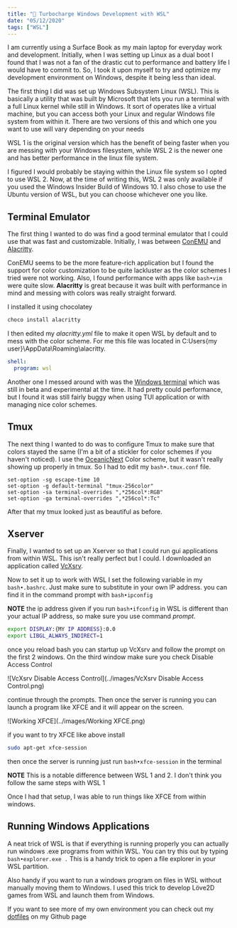 ```yaml
---
title: "🌠 Turbocharge Windows Development with WSL"
date: "05/12/2020"
tags: ["WSL"]
---
```


I am currently using a Surface Book as my main laptop for everyday work and development.
Initially, when I was setting up Linux as a dual boot I found that I was not a
fan of the drastic cut to performance and battery life I would have to commit to.
So, I took it upon myself to try and optimize my development environment on Windows,
despite it being less than ideal.

The first thing I did was set up Windows Subsystem Linux (WSL). This is basically
a utility that was built by Microsoft that lets you run a terminal with a full Linux
kernel while still in Windows. It sort of operates like a virtual machine, but
you can access both your Linux and regular Windows file system from within it.
There are two versions of this and which one you want to use will vary depending
on your needs

WSL 1 is the original version which has the benefit of being faster when you are
messing with your Windows filesystem, while WSL 2 is the newer one and has better
performance in the linux file system.

I figured I would probably be staying within the Linux file system so I opted to
use WSL 2. Now, at the time of writing this, WSL 2 was only available if you used
the Windows Insider Build of Windows 10. I also chose to use the Ubuntu version
of WSL, but you can choose whichever one you like.

## Terminal Emulator

The first thing I wanted to do was find a good terminal emulator that I could
use that was fast and customizable. Initially, I was between
[ConEMU](https://conemu.github.io/) and [Alacritty](https://github.com/alacritty/alacritty).

ConEMU seems to be the more feature-rich application but I found the support for
color customization to be quite lackluster as the color schemes I tried were not
working. Also, I found performance with apps like `bash•vim` were quite slow. **Alacritty**
is great because it was built with performance in mind and messing with colors
was really straight forward.

I installed it using chocolatey

```bash
choco install alacritty
```

I then edited my _alacritty.yml_ file to make it open WSL by default and to mess
with the color scheme. For me this file was located in
C:Users\{my user}\AppData\Roaming\alacritty.

```yaml
shell:
  program: wsl
```

Another one I messed around with was the
[Windows terminal](https://www.microsoft.com/en-us/p/windows-terminal/9n0dx20hk701)
which was still in beta and experimental at the time. It had pretty could
performance, but I found it was still fairly buggy when using TUI application
or with managing nice color schemes.

## Tmux

The next thing I wanted to do was to configure Tmux to make sure that colors
stayed the same (I'm a bit of a stickler for color schemes if you haven't noticed).
I use the [OceanicNext](https://github.com/voronianski/oceanic-next-color-scheme)
Color scheme, but it wasn't really showing up properly in tmux. So I had to edit my
`bash•.tmux.conf` file.

```tmux
set-option -sg escape-time 10
set-option -g default-terminal "tmux-256color"
set-option -sa terminal-overrides ",*256col*:RGB"
set-option -ga terminal-overrides ",*256col*:Tc"
```

After that my tmux looked just as beautiful as before.

## Xserver

Finally, I wanted to set up an Xserver so that I could run gui applications from
within WSL. This isn't really perfect but I could. I downloaded an application
called [VcXsrv](https://sourceforge.net/projects/vcxsrv/).

Now to set it up to work with WSL I set the following
variable in my `bash•.bashrc`. Just make sure to substitute in your own IP address.
you can find it in the command prompt with `bash•ipconfig`

**NOTE** the ip address given if you run `bash•ifconfig` in WSL is different than your
actual IP address, so make sure you use command _prompt_.

```bash
export DISPLAY:{MY IP ADDRESS}:0.0
export LIBGL_ALWAYS_INDIRECT=1
```

once you reload bash you can startup up VcXsrv and follow the prompt on the first
2 windows. On the third window make sure you check Disable Access Control

![VcXsrv Disable Access Control](../images/VcXsrv Disable Access Control.png)

continue through the prompts. Then once the server is running you can launch a program
like XFCE and it will appear on the screen.

![Working XFCE](../images/Working XFCE.png)

if you want to try XFCE like above install

```bash
sudo apt-get xfce-session
```

then once the server is running just run `bash•xfce-session` in the terminal

**NOTE** This is a notable difference between WSL 1 and 2. I don't think you
follow the same steps with WSL 1

Once I had that setup, I was able to run things like XFCE from within windows.

## Running Windows Applications

A neat trick of WSL is that if everything is running properly you can actually
run windows .exe programs from within WSL. You can try this out by typing
`bash•explorer.exe .` This is a handy trick to open a file explorer in your WSL partition.

Also handy if you want to run a windows program on files in WSL without manually
moving them to Windows. I used this trick to develop Löve2D games from WSL
and launch them from Windows.

If you want to see more of my own environment you can check out my
[dotfiles](https://github.com/VVoruganti/dotfiles) on my Github page
